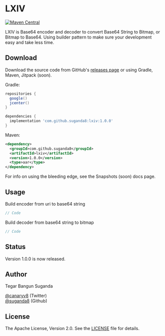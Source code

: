 LXIV
====

[![Maven Central](https://maven-badges.herokuapp.com/maven-central/com.github.suganda8/lxiv/badge.svg)](https://maven-badges.herokuapp.com/maven-central/com.github.suganda8/lxiv)

LXIV is Base64 encoder and decoder to convert Base64 String to Bitmap, or Bitmap to Base64. Using builder pattern to make sure your development easy and take less time.

<!--![](static/lxvi_logo.png)-->

Download
--------
Download the source code from GitHub's [releases page][1] or using Gradle, Maven, Jitpack (soon).

Gradle:

```gradle
repositories {
  google()
  jcenter()
}

dependencies {
  implementation 'com.github.suganda8:lxiv:1.0.0'
}
```

Maven:

```xml
<dependency>
  <groupId>com.github.suganda8</groupId>
  <artifactId>lxiv</artifactId>
  <version>1.0.0</version>
  <type>aar</type>
</dependency>
```

For info on using the bleeding edge, see the Snapshots (soon) docs page.

Usage
-----

Build encoder from uri to base64 string

```kotlin
// Code
```

Build decoder from base64 string to bitmap

```kotlin
// Code
```

Status
------
Version 1.0.0 is now released.

Author
------
Tegar Bangun Suganda

[@canaryv8][3] (Twitter)\
[@suganda8][4] (Github)

License
-------
The Apache License, Version 2.0. See the [LICENSE][2] file for details.

[1]: https://github.com/suganda8/LXIV/releases
[2]: https://github.com/suganda8/LXIV/blob/main/LICENSE
[3]: https://twitter.com/canaryv8
[4]: https://github.com/suganda8

